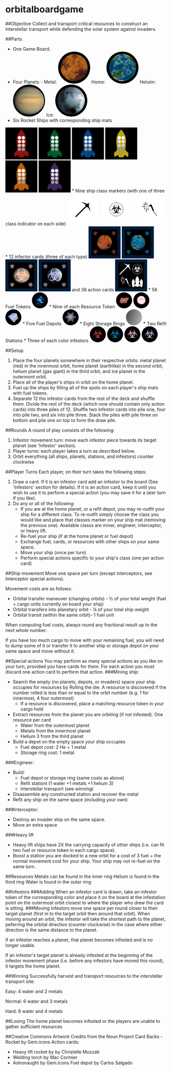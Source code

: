 # orbitalboardgame

##Objective 
Collect and transport critical resources to construct an interstellar transport while defending the solar system against invaders. 

##Parts
<style type="text/css" media="screen">
    .circle{border-radius: 50%;}
</style>
* One Game Board.
* Four Planets - 
Metal: <img src="https://github.com/bjornicus/orbitalboardgame/blob/master/metal-planet-mini-tile.png" width="100" height="100" class="circle" /> 
Home: <img src="https://github.com/bjornicus/orbitalboardgame/blob/master/home-planet-mini-tile.png" width="100" height="100" class="circle" />
Heluim: <img src="https://github.com/bjornicus/orbitalboardgame/blob/master/helium-planet-mini-tile.png" width="100" height="100" class="circle" />
Ice: <img src="https://github.com/bjornicus/orbitalboardgame/blob/master/ice-planet-mini-tile.png" width="100" height="100" class="circle" />
* Six Rocket Ships with corresponding ship mats 
<img src="https://github.com/bjornicus/orbitalboardgame/blob/master/ship-card-red.png" width="100" height="100" /> 
<img src="https://github.com/bjornicus/orbitalboardgame/blob/master/ship-card-green.png" width="100" height="100" /> 
<img src="https://github.com/bjornicus/orbitalboardgame/blob/master/ship-card-blue.png" width="100" height="100" /> 
<img src="https://github.com/bjornicus/orbitalboardgame/blob/master/ship-card-yellow.png" width="100" height="100" /> 
<img src="https://github.com/bjornicus/orbitalboardgame/blob/master/ship-card-orange.png" width="100" height="100" /> 
<img src="https://github.com/bjornicus/orbitalboardgame/blob/master/ship-card-purple.png" width="100" height="100" />
* Nine ship class markers (with one of three class indicator on each side)
<img src="https://github.com/bjornicus/orbitalboardgame/blob/master/class-marker1.png" width="100" height="100" class="circle" />
<img src="https://github.com/bjornicus/orbitalboardgame/blob/master/class-marker2.png" width="100" height="100" class="circle" />
<img src="https://github.com/bjornicus/orbitalboardgame/blob/master/class-marker3.png" width="100" height="100" class="circle" />
* 12 infector cards (three of each type) <img src="https://github.com/bjornicus/orbitalboardgame/blob/master/metal-infestor-card.png" width="100" height="100" /> <img src="https://github.com/bjornicus/orbitalboardgame/blob/master/home-infestor-card.png" width="100" height="100" /> <img src="https://github.com/bjornicus/orbitalboardgame/blob/master/helium-infestor-card.png" width="100" height="100" /> <img src="https://github.com/bjornicus/orbitalboardgame/blob/master/ice-infestor-card.png" width="100" height="100" />
and 36 action cards <img src="https://github.com/bjornicus/orbitalboardgame/blob/master/action-card.png" width="100" height="100" />
* 56 Fuel Tokens <img src="https://github.com/bjornicus/orbitalboardgame/blob/master/fuel-token.png" width="50" height="50" class="circle" />
* Nine of each Resource Token
<img src="https://github.com/bjornicus/orbitalboardgame/blob/master/metal-token.png" width="50" height="50" class="circle" />
<img src="https://github.com/bjornicus/orbitalboardgame/blob/master/helium-token.png" width="50" height="50" class="circle" />
<img src="https://github.com/bjornicus/orbitalboardgame/blob/master/ice-token.png" width="50" height="50" class="circle" />
* Five Fuel Depots 
<img src="https://github.com/bjornicus/orbitalboardgame/blob/master/fuel-depot.png" width="50" height="50" class="circle" />
* Eight Storage Rings
<img src="https://github.com/bjornicus/orbitalboardgame/blob/master/storage-ring.png" width="50" height="50" class="circle" />
* Two Refit Stations
* Three of each color infestors
<img src="https://github.com/bjornicus/orbitalboardgame/blob/master/infestor-metal.png" width="50" height="50" class="circle" />
<img src="https://github.com/bjornicus/orbitalboardgame/blob/master/infestor-home.png" width="50" height="50" class="circle" />
<img src="https://github.com/bjornicus/orbitalboardgame/blob/master/infestor-helium.png" width="50" height="50" class="circle" />
<img src="https://github.com/bjornicus/orbitalboardgame/blob/master/infestor-ice.png" width="50" height="50" class="circle" />

##Setup 
1. Place the four planets somewhere in their respective orbits: metal planet (red) in the innermost orbit, home planet (earthlike) in the second orbit, helium planet (gas giant) in the third orbit, and ice planet in the outermont orbit.
1. Place all of the player's ships in orbit on the home planet.
1. Fuel up the ships by filling all of the spots on each player's ship mats with fuel tokens.
1. Separate 12 the infestor cards from the rest of the deck and shuffle them. Divide the rest of the deck (which now should contain only action cards) into three piles of 12. Shuffle two infestor cards into pile one, four into pile two, and six into pile three. Stack the piles with pile three on bottom and pile one on top to form the draw pile. 

##Rounds
A round of play consists of the following:
1. Infestor movement turn: move each infestor piece towards its target planet (see 'Infestor' section).
1. Player turns: each player takes a turn as described below. 
1. Orbit everything (all ships, planets, stations, and infestors) counter clockwise 

##Player Turns
Each player, on their turn takes the following steps:
1. Draw a card.  If it is an infestor card add an infestor to the board (See 'Infestors' section for details).  If it is an action card, keep it until you wish to use it to perform a special action (you may save it for a later turn if you like). 
1. Do any or all of the following:
    * If you are at the home planet, or a refit depot, you may re-outfit your ship for a different class.  To re-outfit simply choose the class you would like and place that classes marker on your ship mat (removing the previous one).  Available classs are miner, engineer, interceptor, or heavy lift.
    * Re-fuel your ship (if at the home planet or fuel depot) 
    * Exchange fuel, cards, or resources with other ships on your same space. 
    * Move your ship (once per turn)
    * Perform special actions specific to your ship's class (one per action card)

##Ship movement 
Move one space per turn (except interceptors, see Interceptor special actions).

Movement costs are as follows: 
* Orbital transfer maneuver (changing orbits) - ½ of your total weight (fuel + cargo units currently on board your ship) 
* Orbital transfers into planetary orbit - ¼ of your total ship weight 
* Orbital transit (within the same orbit)- 1 fuel unit 

When computing fuel costs, always round any fractional result up to the next whole number.

If you have too much cargo to move with your remaining fuel, you will need to dump some of it or transfer it to another ship or storage depot on your same space and move without it.  

##Special actions
You may perform as many special actions as you like on your turn, provided you have cards for them. For each action you must discard one action card to perform that action. 
###Mining ship:  
* Search the empty (no planets, depots, or invaders) space your ship occupies for resources by Rolling the die. A resource is discovered if the number rolled is less than or equal to the orbit number (e.g. 1 for innermost, 4 four outermost)  
    * If a resource is discovered, place a matching resource token in your cargo hold
* Extract resources from the planet you are orbiting (if not infested). One resource per card 
    * Water from the outermost planet 
    * Metals from the innermost planet 
    * Helium 3 from the third planet 
* Build a depot on the empty space your ship occupies  
    * Fuel depot cost: 2 He + 1 metal 
    * Storage ring cost: 1 metal 

###Engineer: 
* Build: 
    * Fuel depot or storage ring (same costs as above)
    * Refit stationt (1 water +1 metals +1 helium 3)
    * Interstellar transport (see winning) 
* Disassemble any constructed station and recover the metal
* Refit any ship on the same space (including your own) 

###Interceptor:  
* Destroy an invader ship on the same space.
* Move an extra space 

###Heavy lift
* Heavy lift ships have 2X the carrying capacity of other ships (i.e. can fit two fuel or resource token in each cargo space).
* Boost a station you are docked to a new orbit for a cost of 3 fuel + the normal movement cost for your ship.  Your ship may not re-fuel on the same turn.

##Resources 
Metals can be found in the inner ring 
Helium is found in the third ring 
Water is found in the outer ring 

##Infestors
###Adding
When an infestor card is drawn, take an infestor token of the corresponding color and place it on the board at the infestation point on the outermost orbit closest to where the player who drew the card is sitting.
###Moving
Infestors move one space per round closer to their target planet (first in to the target orbit then around that orbit). When moving around an orbit, the infestor will take the shortest path to the planet, peferring the orbital direction (counter clockwise) in the case where either direction is the same distance to the planet. 

If an infestor reaches a planet, that planet becomes infested and is no longer usable. 

If an infestor's target planet is already infested at the beginning of the infestor movement phase (i.e. before any infestors have moved this round), it targets the home planet.

##Winning 
Successfully harvest and transport resources to the interstellar transport site: 

Easy: 4 water and 2 metals 

Normal: 6 water and 3 metals  

Hard: 8 water and 4 metals  

##Losing 
The home planet becomes infested or the players are unable to gather sufficient resources 

##Creative Commons Artwork Credits from the Noun Project
Card Backs - Rocket by Gem.icons
Action cards: 
 - Heavy lift rocket by by Christelle Mozzati
 - Welding torch by Mac Cormier
 - Astronaught by Gem.icons
Fuel depot by Carlos Salgado
